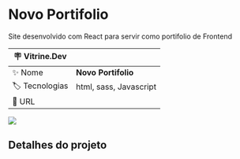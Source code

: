 # Novo Portifolio

Site desenvolvido com React para servir como portifolio de Frontend

| :placard: Vitrine.Dev |     |
| -------------  | --- |
| :sparkles: Nome        | **Novo Portifolio**
| :label: Tecnologias | html, sass, Javascript
| :rocket: URL         | 

<!-- Inserir imagem com a #vitrinedev ao final do link -->
![](https://via.placeholder.com/1200x500.png?text=imagem+lindona+do+meu+projeto#vitrinedev)

## Detalhes do projeto


